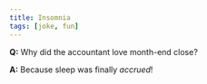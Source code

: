 ```yaml
---
title: Insomnia
tags: [joke, fun]
---
```


**Q:** Why did the accountant love month-end close?

**A:** Because sleep was finally *accrued*!
